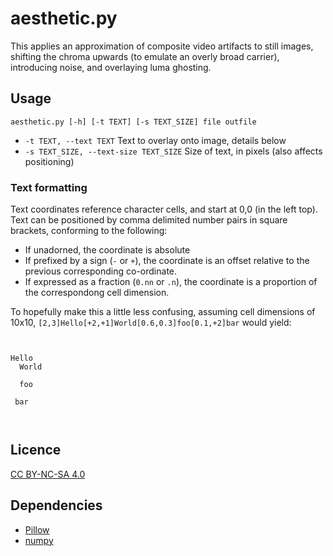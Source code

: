 # aesthetic.py
This applies an approximation of composite video artifacts to still images, shifting the chroma upwards
(to emulate an overly broad carrier), introducing noise, and overlaying luma ghosting.

## Usage
`aesthetic.py [-h] [-t TEXT] [-s TEXT_SIZE] file outfile`

* `-t TEXT, --text TEXT` Text to overlay onto image, details below
* `-s TEXT_SIZE, --text-size TEXT_SIZE` Size of text, in pixels (also affects positioning)

### Text formatting
Text coordinates reference character cells, and start at 0,0 (in the left top). Text can be positioned by comma delimited
number pairs in square brackets, conforming to the following:

* If unadorned, the coordinate is absolute
* If prefixed by a sign (`-` or `+`), the coordinate is an offset relative to the previous corresponding co-ordinate.
* If expressed as a fraction (`0.nn` or `.n`), the coordinate is a proportion of the correspondong cell dimension.

To hopefully make this a little less confusing, assuming cell dimensions of 10x10, `[2,3]Hello[+2,+1]World[0.6,0.3]foo[0.1,+2]bar` would yield:
```


Hello
  World

  foo

 bar



```
## Licence
[CC BY-NC-SA 4.0](https://creativecommons.org/licenses/by-nc-sa/4.0/legalcode)

## Dependencies
* [Pillow](https://pypi.org/project/Pillow/)
* [numpy](https://pypi.org/project/numpy/)
